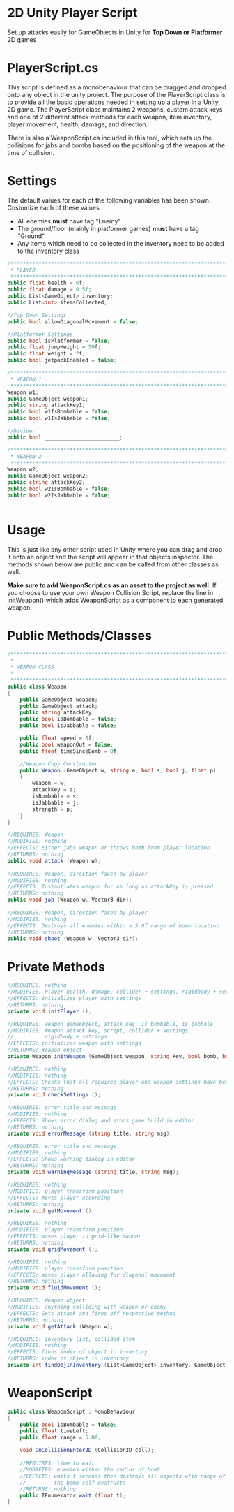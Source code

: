 2D Unity Player Script
======================

Set up attacks easily for GameObjects in Unity for **Top Down or Platformer** 2D games

PlayerScript.cs
===============

This script is defined as a monobehaviour that can be dragged and dropped onto any object in the unity project.  The purpose of the PlayerScript class is to provide all the basic operations needed in setting up a player in a Unity 2D game.  The PlayerScript class maintains 2 weapons, custom attack keys and one of 2 different attack methods for each weapon, item inventory, player movement, health, damage, and direction.

There is also a WeaponScript.cs included in this tool, which sets up the collisions for jabs and bombs based on the positioning of the weapon at the time of collision. 

Settings
========
The default values for each of the following variables has been shown. Customize each of these values 

* All enemies **must** have tag "Enemy"
* The ground/floor (mainly in platformer games) **must** have a tag "Ground"
* Any items which need to be collected in the inventory need to be added to the inventory class


```C#
/***************************************************************************
 * PLAYER
 **************************************************************************/
public float health = 6f;
public float damage = 0.5f;  
public List<GameObject> inventory;
public List<int> itemsCollected;

//Top Down Settings
public bool allowDiagonalMovement = false;

//Platformer Settings
public bool isPlatformer = false;
public float jumpHeight = 50f;
public float weight = 2f;
public bool jetpackEnabled = false;

/****************************************************************************
 * WEAPON 1
 ****************************************************************************/
Weapon w1;
public GameObject weapon1;
public string attackKey1;
public bool w1IsBombable = false;
public bool w1IsJabbable = false;

//Divider
public bool ________________________;

/****************************************************************************
 * WEAPON 2
 ****************************************************************************/
Weapon w2;
public GameObject weapon2;
public string attackKey2;
public bool w2IsBombable = false;
public bool w2IsJabbable = false;
		
```

Usage
=============
This is just like any other script used in Unity where you can drag and drop it onto an object and the script will appear in that objects inspector. The methods shown below are public and can be called from other classes as well. 

**Make sure to add WeaponScript.cs as an asset to the project as well.** If you choose to use your own Weapon Collision Script, replace the line in initWeapon() which adds WeaponScript as a component to each generated weapon.

Public Methods/Classes
======================

```C#
/****************************************************************************
 * 
 * WEAPON CLASS
 * 
 ****************************************************************************/
public class Weapon
{
    public GameObject weapon;
    public GameObject attack;
    public string attackKey;
    public bool isBombable = false;
    public bool isJabbable = false;

    public float speed = 8f;
    public bool weaponOut = false;
    public float timeSinceBomb = 0f;

    //Weapon Copy Constructor
    public Weapon (GameObject w, string a, bool s, bool j, float p)
    {
        weapon = w;
        attackKey = a;
        isBombable = s;
        isJabbable = j;
        strength = p;
    }
}

//REQUIRES: Weapon
//MODIFIES: nothing
//EFFECTS: Either jabs weapon or throws bomb from player location
//RETURNS: nothing
public void attack (Weapon w);
		
//REQUIRES: Weapon, direction faced by player
//MODIFIES: nothing
//EFFECTS: Instantiates weapon for as long as attackKey is pressed
//RETURNS: nothing
public void jab (Weapon w, Vector3 dir);
    
//REQUIRES: Weapon, direction faced by player
//MODIFIES: nothing
//EFFECTS: Destroys all enemies within a 5.0f range of bomb location
//RETURNS: nothing
public void shoot (Weapon w, Vector3 dir);

```

Private Methods
===============

```C#
//REQUIRES: nothing
//MODIFIES: Player health, damage, collider + settings, rigidbody + settings
//EFFECTS: initializes player with settings
//RETURNS: nothing
private void initPlayer ();

//REQUIRES: weapon gameobject, attack key, is bombable, is jabbale
//MODIFIES: Weapon attack key, script, collider + settings, 
//          rigidbody + settings
//EFFECTS: initializes weapon with settings
//RETURNS: Weapon object
private Weapon initWeapon (GameObject weapon, string key, bool bomb, bool jab);

//REQUIRES: nothing
//MODIFIES: nothing
//EFFECTS: Checks that all required player and weapon settings have been set
//RETURNS: nothing
private void checkSettings ();

//REQUIRES: error title and message
//MODIFIES: nothing
//EFFECTS: Shows error dialog and stops game build in editor
//RETURNS: nothing
private void errorMessage (string title, string msg);

//REQUIRES: error title and message
//MODIFIES: nothing
//EFFECTS: Shows warning dialog in editor
//RETURNS: nothing
private void warningMessage (string title, string msg);

//REQUIRES: nothing
//MODIFIES: player transform position
//EFFECTS: moves player according
//RETURNS: nothing
private void getMovement ();

//REQUIRES: nothing
//MODIFIES: player transform position
//EFFECTS: moves player in grid-like manner
//RETURNS: nothing
private void gridMovement ();

//REQUIRES: nothing
//MODIFIES: player transform position
//EFFECTS: moves player allowing for diagonal movement
//RETURNS: nothing
private void fluidMovement ();

//REQUIRES: Weapon object
//MODIFIES: anything colliding with weapon or enemy
//EFFECTS: Gets attack and fires off respective method 
//RETURNS: nothing
private void getAttack (Weapon w);

//REQUIRES: inventory list, collided item
//MODIFIES: nothing
//EFFECTS: finds index of object in inventory
//RETURNS: index of object in inventory
private int findObjInInventory (List<GameObject> inventory, GameObject obj);

```

WeaponScript
============

```C#
public class WeaponScript : MonoBehaviour
{ 
    public bool isBombable = false;
    public float timeLeft;
    public float range = 5.0f;

    void OnCollisionEnter2D (Collision2D coll);
  
    //REQUIRES: time to wait
    //MODIFIES: enemies within the radius of bomb
    //EFFECTS: waits t seconds then destroys all objects w/in range of bomb, then
    //         the bomb self destructs
    //RETURNS: nothing
    public IEnumerator wait (float t);
}

```